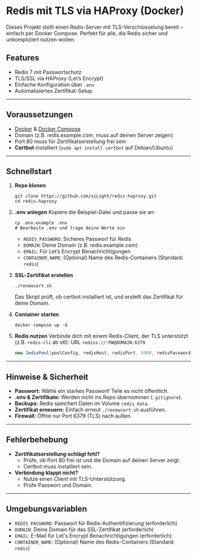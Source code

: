 # Redis mit TLS via HAProxy (Docker)

Dieses Projekt stellt einen Redis-Server mit TLS-Verschlüsselung bereit – einfach per Docker Compose. Perfekt für alle, die Redis sicher und unkompliziert nutzen wollen.

## Features
- Redis 7 mit Passwortschutz
- TLS/SSL via HAProxy (Let’s Encrypt)
- Einfache Konfiguration über `.env`
- Automatisiertes Zertifikat-Setup

---

## Voraussetzungen
- [Docker](https://docs.docker.com/get-docker/) & [Docker Compose](https://docs.docker.com/compose/install/)
- Domain (z.B. redis.example.com, muss auf deinen Server zeigen)
- Port 80 muss für Zertifikatserstellung frei sein
- **Certbot** installiert (`sudo apt install certbot` auf Debian/Ubuntu)

---

## Schnellstart

1. **Repo klonen**
   ```
   git clone https://github.com/xiLight/redis-haproxy.git
   cd redis-haproxy
   ```

2. **.env anlegen**
   Kopiere die Beispiel-Datei und passe sie an:
   ```
   cp .env.example .env
   # Bearbeite .env und trage deine Werte ein
   ```
   - `REDIS_PASSWORD`: Sicheres Passwort für Redis
   - `DOMAIN`: Deine Domain (z.B. redis.example.com)
   - `EMAIL`: Für Let’s Encrypt Benachrichtigungen
   - `CONTAINER_NAME`: (Optional) Name des Redis-Containers (Standard: `redis`)

3. **SSL-Zertifikat erstellen**
   ```
   ./renewcert.sh
   ```
   Das Skript prüft, ob certbot installiert ist, und erstellt das Zertifikat für deine Domain.

4. **Container starten**
   ```
   docker compose up -d
   ```

5. **Redis nutzen**
   Verbinde dich mit einem Redis-Client, der TLS unterstützt (z.B. `redis-cli` ab v6):
     URL
     ```rediss://:PW@DOMAIN:6379```
   ```java
   new JedisPool(poolConfig, redisHost, redisPort, 5000, redisPassword, 0, true);
     ```
---

## Hinweise & Sicherheit
- **Passwort:** Wähle ein starkes Passwort! Teile es nicht öffentlich.
- **.env & Zertifikate:** Werden nicht ins Repo übernommen (`.gitignore`).
- **Backups:** Redis speichert Daten im Volume `redis_data`.
- **Zertifikat erneuern:** Einfach erneut `./renewcert.sh` ausführen.
- **Firewall:** Öffne nur Port 6379 (TLS) nach außen.

---

## Fehlerbehebung
- **Zertifikatserstellung schlägt fehl?**
  - Prüfe, ob Port 80 frei ist und die Domain auf deinen Server zeigt.
  - Certbot muss installiert sein.
- **Verbindung klappt nicht?**
  - Nutze einen Client mit TLS-Unterstützung.
  - Prüfe Passwort und Domain.

---

## Umgebungsvariablen
- `REDIS_PASSWORD`: Passwort für Redis-Authentifizierung (erforderlich)
- `DOMAIN`: Deine Domain für das SSL-Zertifikat (erforderlich)
- `EMAIL`: E-Mail für Let's Encrypt Benachrichtigungen (erforderlich)
- `CONTAINER_NAME`: (Optional) Name des Redis-Containers (Standard: `redis`)